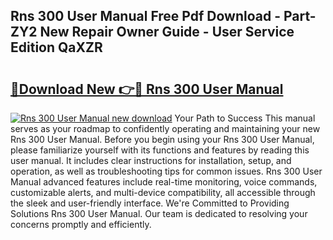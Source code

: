 ## Rns 300 User Manual Free Pdf Download - Part-ZY2 New Repair Owner Guide - User Service Edition QaXZR

# <h2><a href="http://bc55748.oget.top/?id=Rns+300+User+Manual">🔗Download New 👉🔴 Rns 300 User Manual</a></h2>

[![Rns 300 User Manual new download](https://i.imgur.com/5g1atiW.png)](http://bc55748.oget.top/?id=Rns+300+User+Manual)
Your Path to Success This manual serves as your roadmap to confidently operating and maintaining your new Rns 300 User Manual. Before you begin using your Rns 300 User Manual, please familiarize yourself with its functions and features by reading this user manual. It includes clear instructions for installation, setup, and operation, as well as troubleshooting tips for common issues. Rns 300 User Manual advanced features include real-time monitoring, voice commands, customizable alerts, and multi-device compatibility, all accessible through the sleek and user-friendly interface. We're Committed to Providing Solutions Rns 300 User Manual. Our team is dedicated to resolving your concerns promptly and efficiently.
